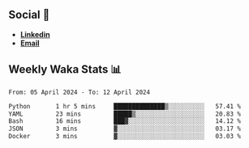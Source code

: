 ## Social 🔗

- [**Linkedin**](https://www.linkedin.com/in/trevorward001/)
- **<a href="mailto:trevorward001@gmail.com">Email<a>**

## Weekly Waka Stats 📊
<!--START_SECTION:waka-->

```txt
From: 05 April 2024 - To: 12 April 2024

Python       1 hr 5 mins     ██████████████▒░░░░░░░░░░   57.41 %
YAML         23 mins         █████▒░░░░░░░░░░░░░░░░░░░   20.83 %
Bash         16 mins         ███▓░░░░░░░░░░░░░░░░░░░░░   14.12 %
JSON         3 mins          ▓░░░░░░░░░░░░░░░░░░░░░░░░   03.17 %
Docker       3 mins          ▓░░░░░░░░░░░░░░░░░░░░░░░░   03.03 %
```

<!--END_SECTION:waka-->

<!--

Here are some ideas to get you started:

- 🔭 I’m currently working on (way to add branches committed on)
- 🌱 I’m currently learning Web Frameworks and Machine Learning! (Lisp, JS (react & angular), Python, and __)
- 💬 Ask me about ...
- 📫 How to reach me: 
- 😄 Pronouns: He/Him/His
- ⚡ Fun fact: ...

that-recsys-lab
-->
